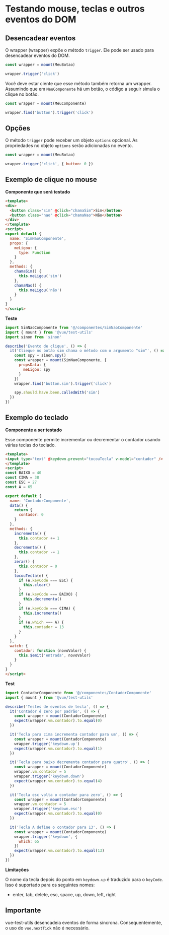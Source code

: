 # Testando mouse, teclas e outros eventos do DOM

## Desencadear eventos

O wrapper (wrapper) expõe o método `trigger`. Ele pode ser usado para desencadear eventos do DOM.

```js
const wrapper = mount(MeuBotao)

wrapper.trigger('click')
```

Você deve estar ciente que esse método também retorna um wrapper. Assumindo que em `MeuComponente` há um botão, o código a seguir simula o clique no botão.

```js
const wrapper = mount(MeuComponente)

wrapper.find('button').trigger('click')
```

## Opções

O método `trigger` pode receber um objeto `options` opcional. As propriedades no objeto `options` serão adicionadas no evento.

```js
const wrapper = mount(MeuBotao)

wrapper.trigger('click', { button: 0 })
```

## Exemplo de clique no mouse

**Componente que será testado**

```html
<template>
<div>
  <button class="sim" @click="chamaSim">Sim</button>
  <button class="nao" @click="chamaNao">Não</button>
</div>
</template>
<script>
export default {
  name: 'SimNaoComponente',
  props: {
    meLigou: {
      type: Function
    }
  },
  methods: {
    chamaSim() {
      this.meLigou('sim')
    },
    chamaNao() {
      this.meLigou('não')
    }
  }
}
</script>

```

**Teste**

```js
import SimNaoComponente from '@/componentes/SimNaoComponente'
import { mount } from '@vue/test-utils'
import sinon from 'sinon'

describe('Evento de clique', () => {
  it('Clieque no botão sim chama o método com o argumento "sim"', () => {
    const spy = sinon.spy()
    const wrapper = mount(SimNaoComponente, {
      propsData: {
        meLigou: spy
      }
    })
    wrapper.find('button.sim').trigger('click')

    spy.should.have.been.calledWith('sim')
  })
})
```

## Exemplo do teclado

**Componente a ser testado**

Esse componente permite incrementar ou decrementar o contador usando várias teclas do teclado.

```html
<template>
<input type="text" @keydown.prevent="tocouTecla" v-model="contador" />
</template>
<script>
const BAIXO = 40
const CIMA = 38
const ESC = 27
const A = 65

export default {
  name: 'ContadorComponente',
  data() {
    return {
      contador: 0
    }
  },
  methods: {
    incrementa() {
      this.contador += 1
    },
    decrementa() {
      this.contador -= 1
    },
    zerar() {
      this.contador = 0
    },
    tocouTecla(e) {
      if (e.keyCode === ESC) {
        this.clear()
      }
      if (e.keyCode === BAIXO) {
        this.decrementa()
      }
      if (e.keyCode === CIMA) {
        this.incrementa()
      }
      if (e.which === A) {
        this.contador = 13
      }
    }
  },
  watch: {
    contador: function (novoValor) {
      this.$emit('entrada', novoValor)
    }
  }
}
</script>

```

**Test**

```js
import ContadorComponente from '@/componentes/ContadorComponente'
import { mount } from '@vue/test-utils'

describe('Testes de eventos de tecla', () => {
  it('Contador é zero por padrão', () => {
    const wrapper = mount(ContadorComponente)
    expect(wrapper.vm.contador).to.equal(0)
  })

  it('Tecla para cima incrementa contador para um', () => {
    const wrapper = mount(ContadorComponente)
    wrapper.trigger('keydown.up')
    expect(wrapper.vm.contador).to.equal(1)
  })

  it('Tecla para baixo decrementa contador para quatro', () => {
    const wrapper = mount(ContadorComponente)
    wrapper.vm.contador = 5
    wrapper.trigger('keydown.down')
    expect(wrapper.vm.contador).to.equal(4)
  })

  it('Tecla esc volta o contador para zero', () => {
    const wrapper = mount(ContadorComponente)
    wrapper.vm.contador = 5
    wrapper.trigger('keydown.esc')
    expect(wrapper.vm.contador).to.equal(0)
  })

  it('Tecla A define o contador para 13', () => {
    const wrapper = mount(ContadorComponente)
    wrapper.trigger('keydown', {
      which: 65
    })
    expect(wrapper.vm.contador).to.equal(13)
  })
})

```

**Limitações**

O nome da tecla depois do ponto em `keydown.up` é traduzido para o `keyCode`. Isso é suportado para os seguintes nomes:

* enter, tab, delete, esc, space, up, down, left, right

## Importante

vue-test-utils desencadeia eventos de forma síncrona. Consequentemente, o uso do `vue.nextTick` não é necessário.
